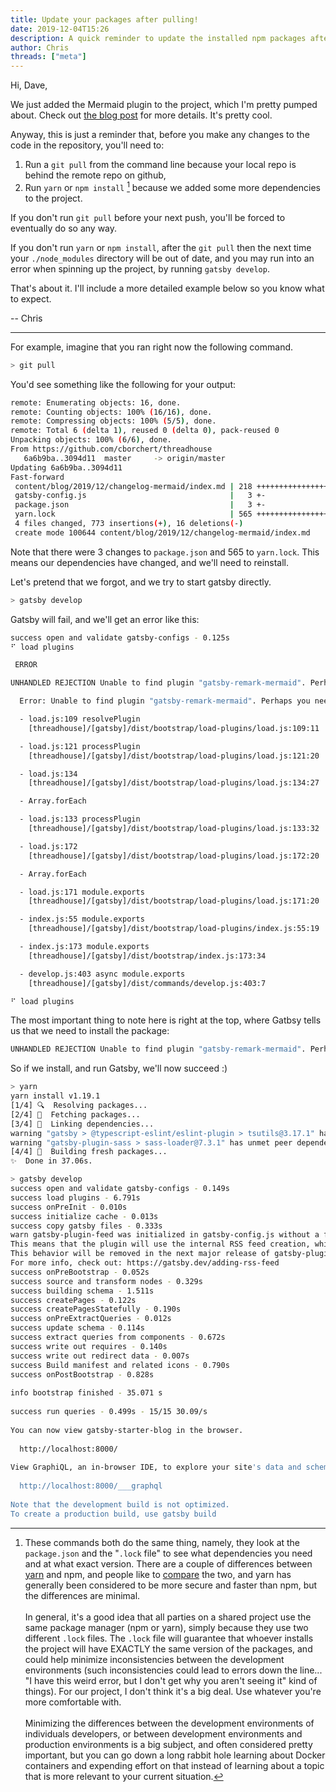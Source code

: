 ```yaml
---
title: Update your packages after pulling!
date: 2019-12-04T15:26
description: A quick reminder to update the installed npm packages after you pull down updates from a repo
author: Chris
threads: ["meta"]
---
```


Hi, Dave,

We just added the Mermaid plugin to the project, which I'm pretty pumped about. Check out [the blog post](/2019/12/changelog-mermaid/) for more details. It's pretty cool.

Anyway, this is just a reminder that, before you make any changes to the code in the repository, you'll need to:

1. Run a `git pull` from the command line because your local repo is behind the remote repo on github,
2. Run `yarn` or `npm install` [^note1] because we added some more dependencies to the project.

If you don't run `git pull` before your next push, you'll be forced to eventually do so any way.

If you don't run `yarn` or `npm install`, after the `git pull` then the next time your `./node_modules` directory will be out of date, and you may run into an error when spinning up the project, by running `gatsby develop`.

That's about it. I'll include a more detailed example below so you know what to expect.

-- Chris

---

For example, imagine that you ran right now the following command.

```bash
> git pull
```

You'd see something like the following for your output:

```bash
remote: Enumerating objects: 16, done.
remote: Counting objects: 100% (16/16), done.
remote: Compressing objects: 100% (5/5), done.
remote: Total 6 (delta 1), reused 0 (delta 0), pack-reused 0
Unpacking objects: 100% (6/6), done.
From https://github.com/cborchert/threadhouse
   6a6b9ba..3094d11  master     -> origin/master
Updating 6a6b9ba..3094d11
Fast-forward
 content/blog/2019/12/changelog-mermaid/index.md | 218 ++++++++++++++++++++++++++++++++++++++++++++++++++++++++++++++
 gatsby-config.js                                |   3 +-
 package.json                                    |   3 +-
 yarn.lock                                       | 565 ++++++++++++++++++++++++++++++++++++++++++++++++++++++++++++++++++++++++++++++++++++++++++++++++++++++++++++++++++++++++++++++++++++++++++++++++++++++++++++----
 4 files changed, 773 insertions(+), 16 deletions(-)
 create mode 100644 content/blog/2019/12/changelog-mermaid/index.md
```

Note that there were 3 changes to `package.json` and 565 to `yarn.lock`. This means our dependencies have changed, and we'll need to reinstall.

Let's pretend that we forgot, and we try to start gatsby directly.

```bash
> gatsby develop
```

Gatsby will fail, and we'll get an error like this:

```bash
success open and validate gatsby-configs - 0.125s
⠋ load plugins

 ERROR

UNHANDLED REJECTION Unable to find plugin "gatsby-remark-mermaid". Perhaps you need to install its package?

  Error: Unable to find plugin "gatsby-remark-mermaid". Perhaps you need to install its package?

  - load.js:109 resolvePlugin
    [threadhouse]/[gatsby]/dist/bootstrap/load-plugins/load.js:109:11

  - load.js:121 processPlugin
    [threadhouse]/[gatsby]/dist/bootstrap/load-plugins/load.js:121:20

  - load.js:134
    [threadhouse]/[gatsby]/dist/bootstrap/load-plugins/load.js:134:27

  - Array.forEach

  - load.js:133 processPlugin
    [threadhouse]/[gatsby]/dist/bootstrap/load-plugins/load.js:133:32

  - load.js:172
    [threadhouse]/[gatsby]/dist/bootstrap/load-plugins/load.js:172:20

  - Array.forEach

  - load.js:171 module.exports
    [threadhouse]/[gatsby]/dist/bootstrap/load-plugins/load.js:171:20

  - index.js:55 module.exports
    [threadhouse]/[gatsby]/dist/bootstrap/load-plugins/index.js:55:19

  - index.js:173 module.exports
    [threadhouse]/[gatsby]/dist/bootstrap/index.js:173:34

  - develop.js:403 async module.exports
    [threadhouse]/[gatsby]/dist/commands/develop.js:403:7

⠋ load plugins
```

The most important thing to note here is right at the top, where Gatbsy tells us that we need to install the package:

```bash
UNHANDLED REJECTION Unable to find plugin "gatsby-remark-mermaid". Perhaps you need to install its package?
```

So if we install, and run Gatsby, we'll now succeed :)

```bash
> yarn
yarn install v1.19.1
[1/4] 🔍  Resolving packages...
[2/4] 🚚  Fetching packages...
[3/4] 🔗  Linking dependencies...
warning "gatsby > @typescript-eslint/eslint-plugin > tsutils@3.17.1" has unmet peer dependency "typescript@>=2.8.0 || >= 3.2.0-dev || >= 3.3.0-dev || >= 3.4.0-dev || >= 3.5.0-dev || >= 3.6.0-dev || >= 3.6.0-beta || >= 3.7.0-dev || >= 3.7.0-beta".
warning "gatsby-plugin-sass > sass-loader@7.3.1" has unmet peer dependency "webpack@^3.0.0 || ^4.0.0".
[4/4] 🔨  Building fresh packages...
✨  Done in 37.06s.
```

```bash
> gatsby develop
success open and validate gatsby-configs - 0.149s
success load plugins - 6.791s
success onPreInit - 0.010s
success initialize cache - 0.013s
success copy gatsby files - 0.333s
warn gatsby-plugin-feed was initialized in gatsby-config.js without a feeds option.
This means that the plugin will use the internal RSS feed creation, which may not match your use case.
This behavior will be removed in the next major release of gatsby-plugin-feed.
For more info, check out: https://gatsby.dev/adding-rss-feed
success onPreBootstrap - 0.052s
success source and transform nodes - 0.329s
success building schema - 1.511s
success createPages - 0.122s
success createPagesStatefully - 0.190s
success onPreExtractQueries - 0.012s
success update schema - 0.114s
success extract queries from components - 0.672s
success write out requires - 0.140s
success write out redirect data - 0.007s
success Build manifest and related icons - 0.790s
success onPostBootstrap - 0.828s
⠀
info bootstrap finished - 35.071 s
⠀
success run queries - 0.499s - 15/15 30.09/s
⠀
You can now view gatsby-starter-blog in the browser.
⠀
  http://localhost:8000/
⠀
View GraphiQL, an in-browser IDE, to explore your site's data and schema
⠀
  http://localhost:8000/___graphql
⠀
Note that the development build is not optimized.
To create a production build, use gatsby build
```

[^note1]: These commands both do the same thing, namely, they look at the `package.json` and the "`.lock` file" to see what dependencies you need and at what exact version. There are a couple of differences between [yarn](https://yarnpkg.com/en/docs/install) and npm, and people like to [compare](https://github.com/appleboy/npm-vs-yarn) the two, and yarn has generally been considered to be more secure and faster than npm, but the differences are minimal. <br><br> In general, it's a good idea that all parties on a shared project use the same package manager (npm or yarn), simply because they use two different `.lock` files. The `.lock` file will guarantee that whoever installs the project will have EXACTLY the same version of the packages, and could help minimize inconsistencies between the development environments (such inconsistencies could lead to errors down the line... "I have this weird error, but I don't get why you aren't seeing it" kind of things). For our project, I don't think it's a big deal. Use whatever you're more comfortable with. <br><br> Minimizing the differences between the development environments of individuals developers, or between development environments and production environments is a big subject, and often considered pretty important, but you can go down a long rabbit hole learning about Docker containers and expending effort on that instead of learning about a topic that is more relevant to your current situation.

